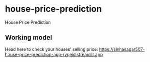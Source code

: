 # house-price-prediction
House Price Prediction 


## Working model
Head here to check your houses' selling price: https://sinhasagar507-house-price-prediction-app-ryqeid.streamlit.app



